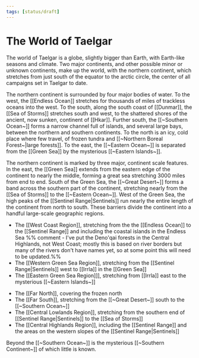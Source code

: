 ```yaml
---
tags: [status/draft]
---
```


# The World of Taelgar

The world of Taelgar is a globe, slightly bigger than Earth, with Earth-like seasons and climate. Two major continents, and other possible minor or unknown continents, make up the world, with the northern continent, which stretches from just south of the equator to the arctic circle, the center of all campaigns set in Taelgar to date.  

The northern continent is surrounded by four major bodies of water. To the west, the [[Endless Ocean]] stretches for thousands of miles of trackless oceans into the west. To the south, along the south coast of [[Dunmar]], the [[Sea of Storms]] stretches south and west, to the shattered shores of the ancient, now sunken, continent of [[Hkar]]. Further south, the [[~Southern Ocean~]] forms a narrow channel full of islands, and several large bays, between the northern and southern continents. To the north is an icy, cold place where few travel, of frozen tundra and [[~Northern Boreal Forest~|large forests]]. To the east, the [[~Eastern Ocean~]] is separated from the [[Green Sea]] by the mysterious [[~Eastern Islands~]]. 

The northern continent is marked by three major, continent scale features. In the east, the [[Green Sea]] extends from the eastern edge of the continent to nearly the middle, forming a great sea stretching 3000 miles from end to end. South of the Green Sea, the [[~Great Desert~]] forms a band across the southern part of the continent, stretching nearly from the [[Sea of Storms]] to the [[~Eastern Ocean~]]. West of the Green Sea, the high peaks of the [[Sentinel Range|Sentinels]] run nearly the entire length of the continent from north to south. These barriers divide the continent into a handful large-scale geographic regions.

- The [[West Coast Region]], stretching from the the [[Endless Ocean]] to the [[Sentinel Range]] and including the coastal islands in the Endless Sea
%% comment - I've put the Deno'qai forests in the Central Highlands, not West Coast; mostly this is based on river borders but many of the rivers don't have names yet, so at some point this will need to be updated.%%
- The [[Western Green Sea Region]], stretching from the [[Sentinel Range|Sentinels]] west to [[Irrla]] in the [[Green Sea]]
- The [[Eastern Green Sea Region]]], stretching from [[Irrla]] east to the mysterious [[~Eastern Islands~]]
* The [[Far North]], covering the frozen north 
* The [[Far South]], stretching from the [[~Great Desert~]] south to the [[~Southern Ocean~]]
* The [[Central Lowlands Region]], stretching from the southern end of [[Sentinel Range|Sentinels]] to the [[Sea of Storms]]
* The [[Central Highlands Region]], including the [[Sentinel Range]] and the areas on the western slopes of the [[Sentinel Range|Sentinels]] 

Beyond the [[~Southern Ocean~]] is the mysterious [[~Southern Continent~]] of which little is known. 